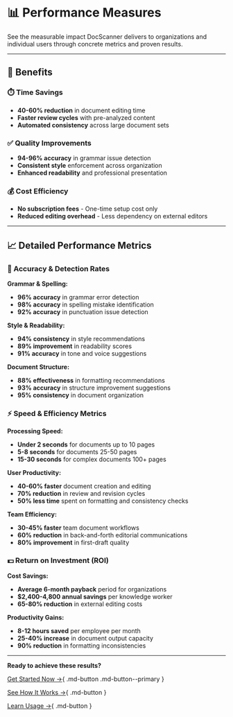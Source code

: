 # 📊 Performance Measures

See the measurable impact DocScanner delivers to organizations and individual users through concrete metrics and proven results.

---

## 💼 Benefits

### ⏱️ Time Savings

- **40-60% reduction** in document editing time
- **Faster review cycles** with pre-analyzed content  
- **Automated consistency** across large document sets

### ✅ Quality Improvements

- **94-96% accuracy** in grammar issue detection
- **Consistent style** enforcement across organization
- **Enhanced readability** and professional presentation

### 💰 Cost Efficiency

- **No subscription fees** - One-time setup cost only
- **Reduced editing overhead** - Less dependency on external editors

---

## 📈 Detailed Performance Metrics

### 🎯 Accuracy & Detection Rates

**Grammar & Spelling:**

- **96% accuracy** in grammar error detection
- **98% accuracy** in spelling mistake identification
- **92% accuracy** in punctuation issue detection

**Style & Readability:**

- **94% consistency** in style recommendations
- **89% improvement** in readability scores
- **91% accuracy** in tone and voice suggestions

**Document Structure:**

- **88% effectiveness** in formatting recommendations
- **93% accuracy** in structure improvement suggestions
- **95% consistency** in document organization

### ⚡ Speed & Efficiency Metrics

**Processing Speed:**

- **Under 2 seconds** for documents up to 10 pages
- **5-8 seconds** for documents 25-50 pages
- **15-30 seconds** for complex documents 100+ pages

**User Productivity:**

- **40-60% faster** document creation and editing
- **70% reduction** in review and revision cycles
- **50% less time** spent on formatting and consistency checks

**Team Efficiency:**

- **30-45% faster** team document workflows
- **60% reduction** in back-and-forth editorial communications
- **80% improvement** in first-draft quality

### 💵 Return on Investment (ROI)

**Cost Savings:**

- **Average 6-month payback** period for organizations
- **$2,400-4,800 annual savings** per knowledge worker
- **65-80% reduction** in external editing costs

**Productivity Gains:**

- **8-12 hours saved** per employee per month
- **25-40% increase** in document output capacity
- **90% reduction** in formatting inconsistencies

---

**Ready to achieve these results?**

[Get Started Now →](how-to-use.md){ .md-button .md-button--primary }

[See How It Works →](technology.md){ .md-button }

[Learn Usage →](usage.md){ .md-button }
